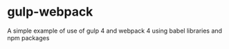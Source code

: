 # gulp-webpack
A simple example of use of gulp 4 and webpack 4 using babel libraries and npm packages
